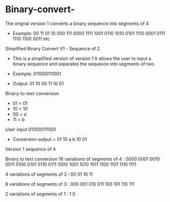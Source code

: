 # Binary-convert-

The orignal version 1 converts a binary sequence into segments of 4 
- Example: 00 11 01 10 000 111 0000 1111 1001 0110 1010 0101 1110 0001 0111 1110 1100 0011 etc 
 
Simplified Binary Convert V1 - Sequence of 2 
- This is a simplified version of version 1 
It allows the user to input a binary sequence and separates the sequence into segments of two.

- Example: 011000111001
- Output: 01 10 00 11 10 01

Binary-to-text conversion
- 01 = 01
- 10 = 10
- 00 = a
- 11 = b

User input 011000111001
- Conversion output = 01 10 a b 10 01

Version 1 sequence of 4

Binary to text conversion 
16 variations of segments of 4 : 
0000
0001
0010
0011
0100
0101
0110
0111
1000
1001
1010
1011
1100
1101
1110
1111

4 variations of segments of 2 :
00
01
10
11

8 variations of segments of 3 : 
000
001
010
011
100
101
110
111


2 variations of segments of 1 : 
1
0


